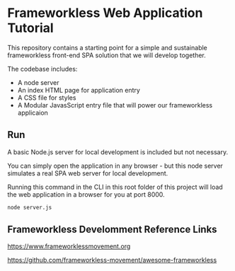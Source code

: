 # Frameworkless Web Application Tutorial

This repository contains a starting point for a simple and sustainable frameworkless front-end SPA solution that we will develop together.

The codebase includes:

- A node server
- An index HTML page for application entry
- A CSS file for styles
- A Modular JavasScript entry file that will power our frameworkless applicaion

## Run

A basic Node.js server for local development is included but not necessary.

You can simply open the application in any browser - but this node server simulates a real SPA web server for local development.

Running this command in the CLI in this root folder of this project will load the web application in a browser for you at port 8000.

```bash
node server.js
```

## Frameworkless Develomment Reference Links

https://www.frameworklessmovement.org

https://github.com/frameworkless-movement/awesome-frameworkless
